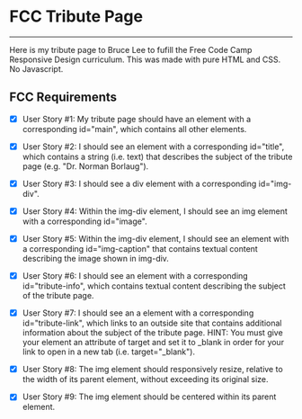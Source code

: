 # FCC Tribute Page

-------

Here is my tribute page to Bruce Lee to fufill the Free Code Camp Responsive Design curriculum. This was made with pure HTML and CSS. No Javascript.

## FCC Requirements

- [x] User Story #1: My tribute page should have an element with a corresponding id="main", which contains all other elements.

- [x] User Story #2: I should see an element with a corresponding id="title", which contains a string (i.e. text) that describes the subject of the tribute page (e.g. "Dr. Norman Borlaug").

- [x] User Story #3: I should see a div element with a corresponding id="img-div".

- [x] User Story #4: Within the img-div element, I should see an img element with a corresponding id="image".

- [x] User Story #5: Within the img-div element, I should see an element with a corresponding id="img-caption" that contains textual content describing the image shown in img-div.

- [x] User Story #6: I should see an element with a corresponding id="tribute-info", which contains textual content describing the subject of the tribute page.

- [x] User Story #7: I should see an a element with a corresponding id="tribute-link", which links to an outside site that contains additional information about the subject of the tribute page. HINT: You must give your element an attribute of target and set it to _blank in order for your link to open in a new tab (i.e. target="_blank").

- [x] User Story #8: The img element should responsively resize, relative to the width of its parent element, without exceeding its original size.

- [x] User Story #9: The img element should be centered within its parent element.